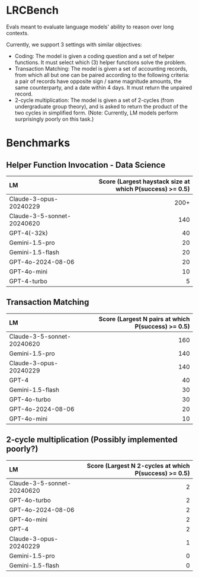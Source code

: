 # LRCBench

Evals meant to evaluate language models' ability to reason over long contexts.

Currently, we support 3 settings with similar objectives:
- Coding: The model is given a coding question and a set of helper functions. It must select which (3) helper functions solve the problem.
- Transaction Matching: The model is given a set of accounting records, from which all but one can be paired according to the following criteria: a pair of records have opposite sign / same magnitude amounts, the same counterparty, and a date within 4 days. It must return the unpaired record.
- 2-cycle multiplication: The model is given a set of 2-cycles (from undergraduate group theory), and is asked to return the product of the two cycles in simplified form. (Note: Currently, LM models perform surprisingly poorly on this task.)

# Benchmarks

## Helper Function Invocation - Data Science
| LM | Score (Largest haystack size at which P(success) >= 0.5) |
|:----------|---------------:|
| Claude-3-opus-20240229 | 200+ |
| Claude-3-5-sonnet-20240620 | 140 |
| GPT-4(-32k) | 40 |
| Gemini-1.5-pro | 20 |
| Gemini-1.5-flash | 20 |
| GPT-4o-2024-08-06 | 20 |
| GPT-4o-mini | 10 |
| GPT-4-turbo | 5 |

## Transaction Matching
| LM | Score (Largest N pairs at which P(success) >= 0.5) |
|:----------|---------------:|
| Claude-3-5-sonnet-20240620 | 160 |
| Gemini-1.5-pro | 140 |
| Claude-3-opus-20240229 | 140 |
| GPT-4 | 40 |
| Gemini-1.5-flash | 30 |
| GPT-4o-turbo | 30 |
| GPT-4o-2024-08-06 | 20 |
| GPT-4o-mini | 10 |

## 2-cycle multiplication (Possibly implemented poorly?)
| LM | Score (Largest N 2-cycles at which P(success) >= 0.5) |
|:----------|---------------:|
| Claude-3-5-sonnet-20240620 | 2 |
| GPT-4o-turbo | 2 |
| GPT-4o-2024-08-06 | 2 |
| GPT-4o-mini | 2 |
| GPT-4 | 2 |
| Claude-3-opus-20240229 | 1 |
| Gemini-1.5-pro | 0 |
| Gemini-1.5-flash | 0 |

